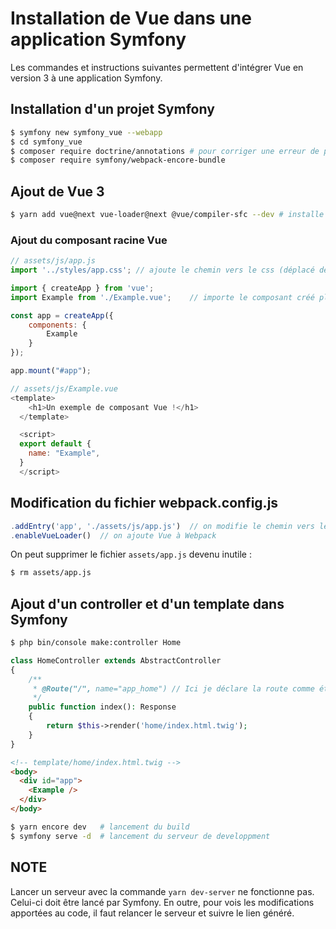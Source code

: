 # Installation de Vue dans une application Symfony

Les commandes et instructions suivantes permettent d'intégrer Vue en version 3 à une application Symfony.

## Installation d'un projet Symfony

```bash
$ symfony new symfony_vue --webapp
$ cd symfony_vue
$ composer require doctrine/annotations # pour corriger une erreur de paquet manquant
$ composer require symfony/webpack-encore-bundle
```

## Ajout de Vue 3

```bash
$ yarn add vue@next vue-loader@next @vue/compiler-sfc --dev # installe la dernière version de Vue
```

### Ajout du composant racine Vue

```js
// assets/js/app.js
import '../styles/app.css'; // ajoute le chemin vers le css (déplacé depuis l'ancien fichier assets/app.css)

import { createApp } from 'vue';
import Example from './Example.vue';    // importe le composant créé plus bas

const app = createApp({
    components: {
        Example
    }
});

app.mount("#app");

// assets/js/Example.vue
<template>
    <h1>Un exemple de composant Vue !</h1>
  </template>

  <script>
  export default {
    name: "Example",
  }
  </script>
```

## Modification du fichier webpack.config.js

```js
.addEntry('app', './assets/js/app.js')  // on modifie le chemin vers le fichier js principal
.enableVueLoader()  // on ajoute Vue à Webpack
```

On peut supprimer le fichier `assets/app.js` devenu inutile :

```bash
$ rm assets/app.js
```

## Ajout d'un controller et d'un template dans Symfony

```bash
$ php bin/console make:controller Home
```

```php
class HomeController extends AbstractController
{
    /**
     * @Route("/", name="app_home") // Ici je déclare la route comme étant à la racine de l'application ('/')
     */
    public function index(): Response
    {
        return $this->render('home/index.html.twig');
    }
}
```

```html
<!-- template/home/index.html.twig -->
<body>
  <div id="app">
    <Example />
  </div>
</body>
```

```bash
$ yarn encore dev   # lancement du build
$ symfony serve -d  # lancement du serveur de developpment
```

## NOTE

Lancer un serveur avec la commande `yarn dev-server` ne fonctionne pas. Celui-ci doit être lancé par Symfony.
En outre, pour vois les modifications apportées au code, il faut relancer le serveur et suivre le lien généré.
